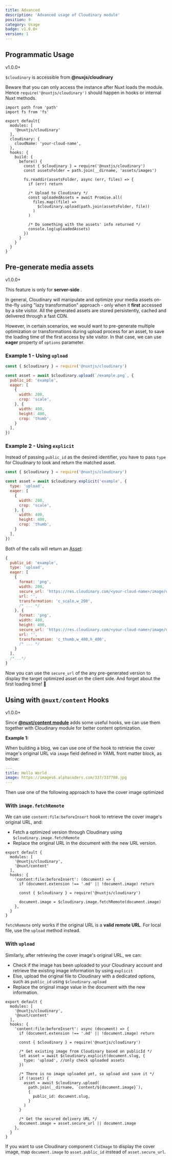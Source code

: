 ```yaml
---
title: Advanced 
description: 'Advanced usage of Cloudinary module'
position: 9
category: Usage
badge: v1.0.0+
version: 1
---
```


## Programmatic Usage

<badge>v1.0.0+</badge>

`$cloudinary` is accessible from **@nuxjs/cloudinary**

<alert type="warning">

Beware that you can only access the instance after Nuxt loads the module. 
Hence `require('@nuxtjs/cloudinary')` should happen in hooks or internal Nuxt methods.

</alert>

```js[nuxt.config.js]
import path from 'path'
import fs from 'fs'

export default{
  modules: [
    '@nuxtjs/cloudinary'
  ],
  cloudinary: {
    cloudName: 'your-cloud-name',
  },
  hooks: {
    build: {
      before() {
        const { $cloudinary } = require('@nuxtjs/cloudinary')
        const assetsFolder = path.join(__dirname, 'assets/images')

        fs.readdir(assetsFolder, async (err, files) => {
          if (err) return

          /* Upload to Cloudinary */
          const uploadedAssets = await Promise.all(
            files.map((file) =>
              $cloudinary.upload(path.join(assetsFolder, file))
            )
          )

          /* Do something with the assets' info returned */
          console.log(uploadedAssets)
        })
      }
    }
  }
}

```

## Pre-generate media assets

<badge>v1.0.0+</badge>

<alert type="warning">

This feature is only for **server-side** .

</alert>

In general, Cloudinary will manipulate and optimize your media assets on-the-fly using "lazy transformation" approach - only when it **first** accessed by a site visitor. All the generated assets are stored persistently, cached and delivered through a fast CDN. 

However, in certain scenarios, we would want to pre-generate multiple optimization or transformations during upload process for an asset, to save the loading time of the first access by site visitor. In that case, we can use **eager** property of `options` parameter.

### Example 1 - Using `upload`

```js
const { $cloudinary } = require('@nuxtjs/cloudinary')

const asset = await $cloudinary.upload(`/example.png`, {
  public_id: 'example',
  eager: [
    {
      width: 200,
      crop: 'scale',
    }, {
      width: 400,
      height: 400,
      crop: 'thumb',
    }
  ],
})
```

### Example 2 - Using `explicit`

Instead of passing `public_id` as the desired identifier, you have to pass `type` for Cloudinary to look and return the matched asset.

```js
const { $cloudinary } = require('@nuxtjs/cloudinary')

const asset = await $cloudinary.explicit('example', {
  type: 'upload',
  eager: [
    {
      width: 200,
      crop: 'scale',
    }, {
      width: 400,
      height: 400,
      crop: 'thumb',
    }
  ],
})
```

Both of the calls will return an [Asset](/upload#asset):

```js
{
  public_id: 'example',
  type: 'upload',
  eager: [
    {
      format: 'png',
      width: 200,
      secure_url: 'https://res.cloudinary.com/<your-cloud-name>/image/upload/c_scale,w_200/example.png',
      url: '',
      transformation: 'c_scale,w_200',
      /* ... */
    }, {
      format: 'png',
      width: 400,
      height: 400,
      secure_url: 'https://res.cloudinary.com/<your-cloud-name>/image/upload/c_thumb,w_400,h_400/example.png',
      url: '',
      transformation: 'c_thumb,w_400,h_400',
      /* ... */
    }
  ],
  /*...*/
}

```

Now you can use the `secure_url` of the any pre-generated version to display the target optimized asset on the client side. And forget about the first loading time! 🎉

## Using with `@nuxt/content` Hooks

<badge>v1.0.0+</badge>

Since [**@nuxt/content module**](https://content.nuxtjs.org/advanced) adds some useful hooks,
 we can use them together with Cloudinary module for better content optimization.

**Example 1:**

When building a blog, we can use one of the hook to retrieve the cover image's original URL via `image` field defined in YAML front matter block, as below:

```yaml
---
title: Hello World
image: https://images6.alphacoders.com/337/337780.jpg
---
```

Then use one of the following approach to have the cover image optimized

### With `image.fetchRemote`

We can use `content:file:beforeInsert` hook to retrieve the cover image's original URL, and:

* Fetch a optimized version through Cloudinary using `$cloudinary.image.fetchRemote`
* Replace the original URL in the document with the new URL version.

```js[nuxt.config.js]
export default {
  modules: [
    '@nuxtjs/cloudinary',
    '@nuxt/content'
  ],
  hooks: {
    'content:file:beforeInsert': (document) => {
      if (document.extension !== '.md' || !document.image) return

      const { $cloudinary } = require('@nuxtjs/cloudinary')

      document.image = $cloudinary.image.fetchRemote(document.image)
    },
  }
}
```

<alert type="info">

`fetchRemote` only works if the original URL is a **valid remote URL**. For local file, use the `upload` method instead.

</alert>

### With `upload`

Similarly, after retrieving the cover image's original URL, we can:

* Check if the image has been uploaded to your Cloudinary account and retrieve the existing image information by using `explicit`
* Else, upload the original file to Cloudinary with a dedicated options, such as `public_id` using `$cloudinary.upload`
* Replace the original image value in the document with the new information.

```js[nuxt.config.js]
export default {
  modules: [
    '@nuxtjs/cloudinary',
    '@nuxt/content'
  ],
  hooks: {
    'content:file:beforeInsert': async (document) => {
      if (document.extension !== '.md' || !document.image) return

      const { $cloudinary } = require('@nuxtjs/cloudinary')

      /* Get existing image from Cloudinary based on publicId */
      let asset = await $cloudinary.explicit(document.slug, {
        type: 'upload', //only check uploaded assets
      })

      /* There is no image uploaded yet, so upload and save it */
      if (!asset) {
        asset = await $cloudinary.upload(
          path.join(__dirname, `content/${document.image}`),
          {
            public_id: document.slug,
          }
        )
      }

      /* Get the secured delivery URL */
      document.image = asset.secure_url || document.image
    },
  }
}
```

<alert type="info">

If you want to use Cloudinary component `CldImage` to display the cover image, map `document.image` to `asset.public_id` instead of `asset.secure_url`.

</alert>
